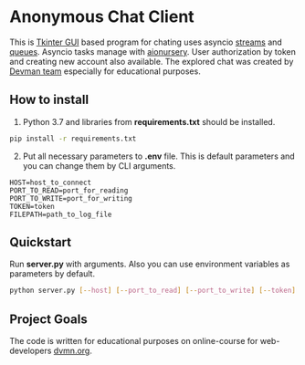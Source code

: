 # Anonymous Сhat Сlient

This is [Tkinter GUI](https://docs.python.org/3/library/tkinter.html) based program for chating uses asyncio [streams](https://docs.python.org/3/library/asyncio-stream.html) and [queues](https://docs.python.org/3/library/asyncio-queue.html). Asyncio tasks manage with [aionursery](https://pypi.org/project/aionursery/). User authorization by token and creating new account also available. The explored chat was created by [Devman team](https://dvmn.org/) especially for educational purposes.


## How to install

1. Python 3.7 and libraries from **requirements.txt** should be installed.

```bash
pip install -r requirements.txt
```

2. Put all necessary parameters to **.env** file. This is default parameters and you can change them by CLI arguments.

```
HOST=host_to_connect
PORT_TO_READ=port_for_reading
PORT_TO_WRITE=port_for_writing
TOKEN=token
FILEPATH=path_to_log_file
```


## Quickstart

Run **server.py** with arguments. Also you can use environment variables as parameters by default.

```bash
python server.py [--host] [--port_to_read] [--port_to_write] [--token] [--filepath]
```


## Project Goals

The code is written for educational purposes on online-course for web-developers [dvmn.org](https://dvmn.org/).
